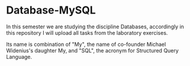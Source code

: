 # Database-MySQL
In this semester we are studying the discipline Databases, accordingly in this repository I will upload all tasks from the laboratory exercises.

Its name is combination of "My", the name of co-founder Michael Widenius's daughter My, and "SQL", the acronym for Structured Query Language.
